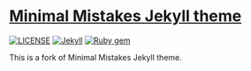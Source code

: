 # [Minimal Mistakes Jekyll theme](https://mmistakes.github.io/minimal-mistakes/)

[![LICENSE](https://img.shields.io/badge/license-MIT-lightgrey.svg)](https://raw.githubusercontent.com/mmistakes/minimal-mistakes/master/LICENSE)
[![Jekyll](https://img.shields.io/badge/jekyll-%3E%3D%203.7-blue.svg)](https://jekyllrb.com/)
[![Ruby gem](https://img.shields.io/gem/v/minimal-mistakes-jekyll.svg)](https://rubygems.org/gems/minimal-mistakes-jekyll)
<!-- [![Tip Me via PayPal](https://img.shields.io/badge/PayPal-tip%20me-green.svg?logo=paypal)](https://www.paypal.me/mmistakes) -->

 This is a fork of Minimal Mistakes Jekyll theme. 
 
